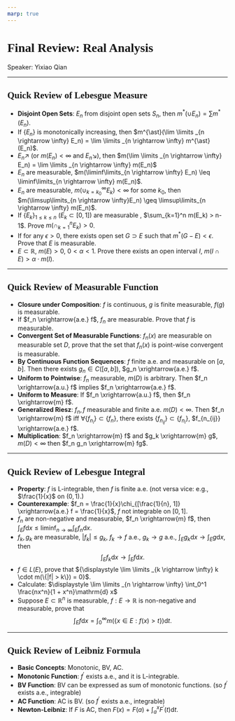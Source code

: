 ```yaml
---
marp: true
---
```

<style>
  section {
    font-family: 'LXGW Bright';
  }

  h1, h2, h3 {
    font-family: 'LXGW Bright';
  }
</style>
<style>
img[alt~="center"] {
  display: block;
  margin: 0 auto;
}
</style>
<style>
.note {
  background-color: #eef;
  padding: 10px;
  margin: 10px 0;
  text-align: left;
}
.trick {
  background-color: #fee;
  padding: 10px;
  margin: 10px 0;
  text-align: left;
}
</style>

# Final Review: Real Analysis
Speaker: Yixiao Qian

---

## Quick Review of Lebesgue Measure

- **Disjoint Open Sets**: $E_n$ from disjoint open sets $S_n$, then $m^{\ast}(\cup E_n) = \sum m^{\ast}(E_n)$.
- If $\{E_n\}$ is monotonically increasing, then $m^{\ast}(\lim \limits _{n \rightarrow \infty} E_n) = \lim \limits _{n \rightarrow \infty} m^{\ast}(E_n)$.
- $E_n \nearrow$ (or $m(E_n) < \infty$ and $E_n \searrow$), then $m(\lim \limits _{n \rightarrow \infty} E_n) = \lim \limits _{n \rightarrow \infty} m(E_n)$
- $E_n$ are measurable, $m(\liminf\limits_{n \rightarrow \infty} E_n) \leq \liminf\limits_{n \rightarrow \infty} m(E_n)$.
- $E_n$ are measurable, $m(\cup_{k=k_0}^{\infty}E_k) < \infty$ for some $k_0$, then $m(\limsup\limits_{n \rightarrow \infty}E_n) \geq \limsup\limits_{n \rightarrow \infty} m(E_n)$.
- If $\{E_k\}_{1\leq k \leq n}$ ($E_k \subset [0,1]$) are measurable , $\sum_{k=1}^n m(E_k) > n-1$. Prove $m(\cap_{k=1}^n E_k) > 0$.
- If for any $\epsilon > 0$, there exists open set $G \supset E$ such that $m^{\ast}(G - E) < \epsilon$. Prove that $E$ is measurable.
- $E \subset \mathbb{R}$, $m(E) > 0$, $0 < \alpha < 1$. Prove there exists an open interval $I$, $m(I \cap E) > \alpha \cdot m(I)$.


---

## Quick Review of Measurable Function

- **Closure under Composition**: $f$ is continuous, $g$ is finite measurable, $f(g)$ is measurable.
- If $f_n \xrightarrow{a.e.} f$, $f_n$ are measurable. Prove that $f$ is measurable.
- **Convergent Set of Measurable Functions**: $f_n(x)$ are measurable on measurable set $D$, prove that the set that $f_n(x)$ is point-wise convergent is measurable.
- **By Continuous Function Sequences**: $f$ finite a.e. and measurable on $[a, b]$. Then there exists $g_n \in C([a,b])$, $g_n \xrightarrow{a.e.} f$.
- **Uniform to Pointwise**: $f_n$ measurable, $m(D)$ is arbitrary. Then $f_n \xrightarrow{a.u.} f$ implies $f_n \xrightarrow{a.e.} f$.
- **Uniform to Measure**: If $f_n \xrightarrow{a.u.} f$, then $f_n \xrightarrow{m} f$.
- **Generalized Riesz**: $f_n, f$ measurable and finite a.e. $m(D) < \infty$. Then $f_n \xrightarrow{m} f$ iff $\forall \{f_{n_i}\} \subset \{f_n\}$, there exists $\{f_{n_{ij}}\} \subset \{f_{n_i}\}$, $f_{n_{ij}} \xrightarrow{a.e.} f$.
- **Multiplication**: $f_n \xrightarrow{m} f$ and $g_k \xrightarrow{m} g$, $m(D) < \infty$ then $f_n g_n \xrightarrow{m} fg$.

---

## Quick Review of Lebesgue Integral

- **Property**: $f$ is L-integrable, then $f$ is finite a.e. (not versa vice: e.g., $\frac{1}{x}$ on $(0,1)$.)
- **Counterexample**: $f_n = \frac{1}{x}\chi_{[\frac{1}{n}, 1]} \xrightarrow{a.e.} f = \frac{1}{x}$, $f$ not integrable on $[0,1]$.
- $f_n$ are non-negative and measurable, $f_n \xrightarrow{m} f$, then ${\displaystyle \int_E f \mathrm{d} x\leq \liminf_{n \rightarrow \infty} \int_E f_n \mathrm{d} x}$.
- $f_k, g_k$ are measurable, $|f_k| \leq g_k$, $f_k \rightarrow f$ a.e., $g_k \rightarrow g$ a.e., ${\displaystyle \int_E g_k \mathrm{d} x \rightarrow \int_E g \mathrm{d} x}$, then
$$ \int_E f_k \mathrm{d} x \rightarrow \int_E f \mathrm{d} x. $$
- $f \in L(E)$, prove that ${\displaystyle \lim \limits _{k \rightarrow \infty} k \cdot m(\{|f| > k\}) = 0}$.
- Calculate: $\displaystyle \lim \limits _{n \rightarrow \infty} \int_0^1 \frac{nx^n}{1 + x^n}\mathrm{d} x$
- Suppose $E \subset \mathbb{R}^n$ is measurable, $f:E \rightarrow \mathbb{R}$ is non-negative and measurable, prove that
$$ \int_E f \mathrm{d} x = \int_0^{\infty} m(\{x \in E: f(x) > t\}) \mathrm{d} t. $$

---

## Quick Review of Leibniz Formula

- **Basic Concepts**: Monotonic, BV, AC.
- **Monotonic Function**: $f^\prime$ exists a.e., and it is L-integrable.
- **BV Function**: BV can be expressed as sum of monotonic functions. (so $f^{\prime}$ exists a.e., integrable)
- **AC Function**: AC is BV. (so $f^{\prime}$ exists a.e., integrable)
- **Newton-Leibniz**: If $F$ is AC, then ${\displaystyle F(x) = F(a) + \int_a^x F^{\prime}(t)\mathrm{d} t}$.





